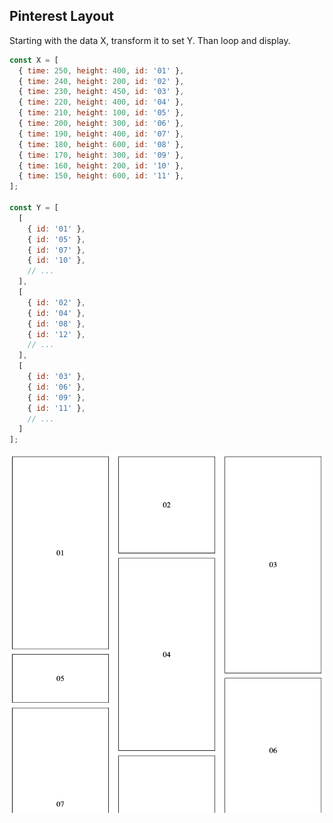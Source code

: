 ## Pinterest Layout

Starting with the data X, transform it to set Y.
Than loop and display.

```js
const X = [
  { time: 250, height: 400, id: '01' },
  { time: 240, height: 200, id: '02' },
  { time: 230, height: 450, id: '03' },
  { time: 220, height: 400, id: '04' },
  { time: 210, height: 100, id: '05' },
  { time: 200, height: 300, id: '06' },
  { time: 190, height: 400, id: '07' },
  { time: 180, height: 600, id: '08' },
  { time: 170, height: 300, id: '09' },
  { time: 160, height: 200, id: '10' },
  { time: 150, height: 600, id: '11' },
];

const Y = [
  [
    { id: '01' },
    { id: '05' },
    { id: '07' },
    { id: '10' },
    // ...
  ],
  [
    { id: '02' },
    { id: '04' },
    { id: '08' },
    { id: '12' },
    // ...
  ],
  [
    { id: '03' },
    { id: '06' },
    { id: '09' },
    { id: '11' },
    // ...
  ]
];
```


![screenshot](/assets/screenshot.png)
